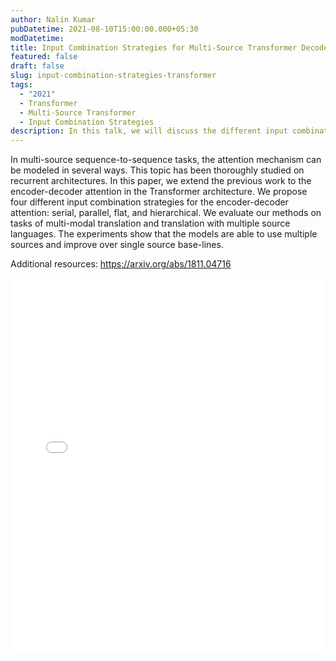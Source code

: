 ```yaml
---
author: Nalin Kumar
pubDatetime: 2021-08-10T15:00:00.000+05:30
modDatetime:
title: Input Combination Strategies for Multi-Source Transformer Decoder
featured: false
draft: false
slug: input-combination-strategies-transformer
tags:
  - "2021"
  - Transformer
  - Multi-Source Transformer
  - Input Combination Strategies
description: In this talk, we will discuss the different input combination strategies for the encoder-decoder attention in the Transformer architecture.
---
```


In multi-source sequence-to-sequence tasks, the attention mechanism can be modeled in several ways. This topic has been thoroughly studied on recurrent architectures. In this paper, we extend the previous work to the encoder-decoder attention in the Transformer architecture. We propose four different input combination strategies for the encoder-decoder attention: serial, parallel, flat, and hierarchical. We evaluate our methods on tasks of multi-modal translation and translation with multiple source languages. The experiments show that the models are able to use multiple sources and improve over single source base-lines.

Additional resources:
https://arxiv.org/abs/1811.04716

<embed src="/labtalks/assets/slides/2021-08-10--Nalin--input-combination-strategies-transformer.pdf" type="application/pdf" width="100%" height="600px">
